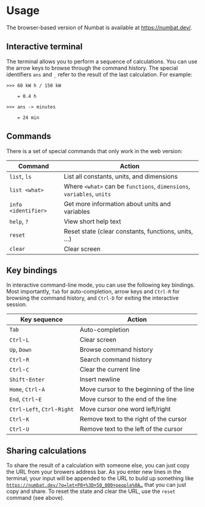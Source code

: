 # Usage

The browser-based version of Numbat is available at <https://numbat.dev/>.

## Interactive terminal

The terminal allows you to perform a sequence of calculations.
You can use the arrow keys to browse through the command history.
The special identifiers `ans` and `_` refer to the result of the last calculation. For example:

``` numbat
>>> 60 kW h / 150 kW

    = 0.4 h

>>> ans -> minutes

    = 24 min
```

## Commands

There is a set of special commands that only work in the web version:

| Command | Action |
|---------|--------|
| `list`, `ls` | List all constants, units, and dimensions |
| `list <what>` | Where `<what>` can be `functions`, `dimensions`, `variables`, `units` |
| `info <identifier>` | Get more information about units and variables |
| `help`, `?` | View short help text |
| `reset` | Reset state (clear constants, functions, units, …) |
| `clear` | Clear screen |

## Key bindings

In interactive command-line mode, you can use the following key bindings. Most importantly,
`Tab` for auto-completion, arrow keys and `Ctrl-R` for browsing the command history, and
`Ctrl-D` for exiting the interactive session.

| Key sequence | Action |
|--------------|--------|
| `Tab` | Auto-completion |
| `Ctrl`-`L` | Clear screen |
| `Up`, `Down` | Browse command history |
| `Ctrl`-`R` | Search command history |
| `Ctrl`-`C` | Clear the current line |
| `Shift`-`Enter` | Insert newline |
| `Home`, `Ctrl`-`A` | Move cursor to the beginning of the line |
| `End`, `Ctrl`-`E` | Move cursor to the end of the line |
| `Ctrl`-`Left`, `Ctrl`-`Right` | Move cursor one word left/right |
| `Ctrl`-`K` | Remove text to the right of the cursor |
| `Ctrl`-`U` | Remove text to the left of the cursor |

## Sharing calculations

To share the result of a calculation with someone else, you can just copy the URL from
your browers address bar. As you enter new lines in the terminal, your input will be
appended to the URL to build up something like
[`https://numbat.dev/?q=let+P0+%3D+50_000+people%0A…`](https://numbat.dev/?q=let+P0+%3D+50_000+people%0Alet+growth_rate+%3D+2%25+per+year%0A%0Afn+population(t%3A+Time)+%3D%0A++++P0+×+e^(growth_rate·t)+%7C%3E+round%0A%0Aprint("P(20+years)+%3D+{population(20+years)}"))
that you can just copy and share. To reset the state and clear the URL, use the `reset`
command (see above).

